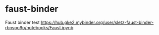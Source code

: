 # faust-binder
Faust binder test
https://hub.gke2.mybinder.org/user/sletz-faust-binder-rbnspo9o/notebooks/Faust.ipynb
